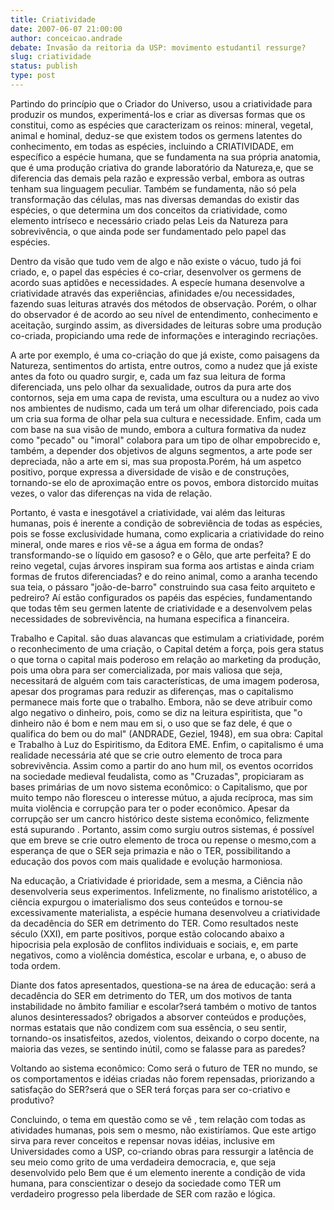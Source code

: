 ```yaml
---
title: Criatividade
date: 2007-06-07 21:00:00
author: conceicao.andrade
debate: Invasão da reitoria da USP: movimento estudantil ressurge?
slug: criatividade
status: publish 
type: post
---
```


Partindo do princípio que o Criador do Universo, usou a criatividade para produzir os mundos, experimentá-los e criar as diversas formas que os constitui, como as espécies que caracterizam os reinos: mineral, vegetal, animal e hominal, deduz-se que existem todos os germens latentes do conhecimento, em todas as espécies, incluindo a CRIATIVIDADE, em específico a espécie humana, que se fundamenta na sua própria anatomia, que é uma produção criativa do grande laboratório da Natureza,e, que se diferencia das demais pela razão e expressão verbal, embora as outras tenham sua linguagem peculiar. Também se fundamenta, não só pela transformação das células, mas nas diversas demandas do existir das espécies, o que determina um dos conceitos da criatividade, como elemento intríseco e necessário criado pelas Leis da Natureza para sobrevivência, o que ainda pode ser fundamentado pelo papel das espécies.  

Dentro da visão que tudo vem de algo e não existe o vácuo, tudo já foi criado, e, o papel das espécies é co-criar, desenvolver os germens de acordo suas aptidões e necessidades. A especíe humana desenvolve a criatividade através das experiências, afinidades e/ou necessidades, fazendo suas leituras através dos métodos de observação. Porém, o olhar do observador é de acordo ao seu nível de entendimento, conhecimento e aceitação, surgindo assim, as diversidades de leituras sobre uma produção co-criada, propiciando uma rede de informações e interagindo recriações.  

A arte por exemplo, é uma co-criação do que já existe, como paisagens da Natureza, sentimentos do artista, entre outros, como a nudez que já existe antes da foto ou quadro surgir, e, cada um faz sua leitura de forma diferenciada, uns pelo olhar da sexualidade, outros da pura arte dos contornos, seja em uma capa de revista, uma escultura ou a nudez ao vivo nos ambientes de nudismo, cada um terá um olhar diferenciado, pois cada um cria sua forma de olhar pela sua cultura e necessidade. Enfim, cada um com base na sua visão de mundo, embora a cultura formativa da nudez como "pecado" ou "imoral" colabora para um tipo de olhar empobrecido e, também, a depender dos objetivos de alguns segmentos, a arte pode ser depreciada, não a arte em si, mas sua proposta.Porém, há um aspetco positivo, porque expressa a diversidade de visão e de construções, tornando-se elo de aproximação entre os povos, embora distorcido muitas vezes, o valor das diferenças na vida de relação.  

Portanto, é vasta e inesgotável a criatividade, vai além das leituras humanas, pois é inerente a condição de sobreviência de todas as espécies, pois se fosse exclusividade humana, como explicaria a criatividade do reino mineral, onde mares e rios vê-se a água em forma de ondas? transformando-se o líquido em gasoso? e o Gêlo, que arte perfeita? E do reino vegetal, cujas árvores inspiram sua forma aos artistas e ainda criam formas de frutos diferenciadas? e do reino animal, como a aranha tecendo sua teia, o pássaro "joão-de-barro" construindo sua casa feito arquiteto e pedreiro? Aí estão configurados os papéis das espécies, fundamentando que todas têm seu germen latente de criatividade e a desenvolvem pelas necessidades de sobrevivência, na humana especifica a financeira.  

Trabalho e Capital. são duas alavancas que estimulam a criatividade, porém o reconhecimento de uma criação, o Capital detém a força, pois gera status o que torna o capital mais poderoso em relação ao marketing da produção, pois uma obra para ser comercializada, por mais valiosa que seja, necessitará de alguém com tais características, de uma imagem poderosa, apesar dos programas para reduzir as diferenças, mas o capitalismo permanece mais forte que o trabalho. Embora, não se deve atribuir como algo negativo o dinheiro, pois, como se diz na leitura espiritista, que "o dinheiro não é bom e nem mau em si, o uso que se faz dele, é que o qualifica do bem ou do mal" (ANDRADE, Geziel, 1948), em sua obra: Capital e Trabalho à Luz do Espiritismo, da Editora EME. Enfim, o capitalismo é uma realidade necessária até que se crie outro elemento de troca para sobrevivência. Assim como a partir do ano hum mil, os eventos ocorridos na sociedade medieval feudalista, como as "Cruzadas", propiciaram as bases primárias de um novo sistema econômico: o Capitalismo, que por muito tempo não floresceu o interesse mútuo, a ajuda recíproca, mas sim muita violência e corrupção para ter o poder econômico. Apesar da corrupção ser um cancro histórico deste sistema econômico, felizmente está supurando . Portanto, assim como surgiu outros sistemas, é possível que em breve se crie outro elemento de troca ou repense o mesmo,com a esperança de que o SER seja primazia e não o TER, possibilitando a educação dos povos com mais qualidade e evolução harmoniosa.  

Na educação, a Criatividade é prioridade, sem a mesma, a Ciência não desenvolveria seus experimentos. Infelizmente, no finalismo aristotélico, a ciência expurgou o imaterialismo dos seus conteúdos e tornou-se excessivamente materialista, a espécie humana desenvolveu a criatividade da decadência do SER em detrimento do TER. Como resultados neste século (XXI), em parte positivos, porque estão colocando abaixo a hipocrisia pela explosão de conflitos individuais e sociais, e, em parte negativos, como a violência doméstica, escolar e urbana, e, o abuso de toda ordem.  

Diante dos fatos apresentados, questiona-se na área de educação: será a decadência do SER em detrimento do TER, um dos motivos de tanta instabilidade no âmbito familiar e escolar?será também o motivo de tantos alunos desinteressados? obrigados a absorver conteúdos e produções, normas estatais que não condizem com sua essência, o seu sentir, tornando-os insatisfeitos, azedos, violentos, deixando o corpo docente, na maioria das vezes, se sentindo inútil, como se falasse para as paredes?  

Voltando ao sistema econômico: Como será o futuro de TER no mundo, se os comportamentos e idéias criadas não forem repensadas, priorizando a satisfação do SER?será que o SER terá forças para ser co-criativo e produtivo?  

Concluindo, o tema em questão como se vê , tem relação com todas as atividades humanas, pois sem o mesmo, não existiríamos. Que este artigo sirva para rever conceitos e repensar novas idéias, inclusive em Universidades como a USP, co-criando obras para ressurgir a latência de seu meio como grito de uma verdadeira democracia, e, que seja desenvolvido pelo Bem que é um elemento inerente a condição de vida humana, para conscientizar o desejo da sociedade como TER um verdadeiro progresso pela liberdade de SER com razão e lógica.
